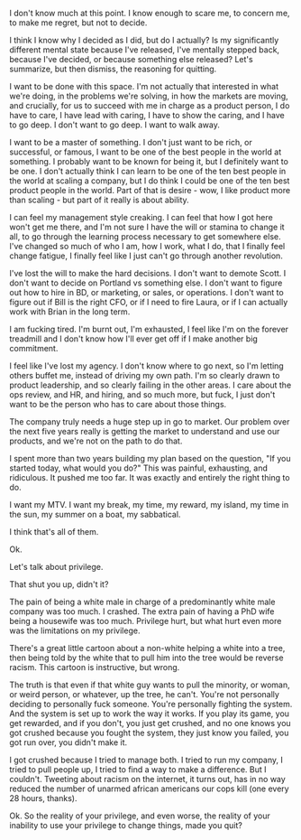 I don't know much at this point.  I know enough to scare me, to concern me, to make me regret, but not to decide.

I think I know why I decided as I did, but do I actually?  Is my significantly different mental state because I've released, I've mentally stepped back, because I've decided, or because something else released?  Let's summarize, but then dismiss, the reasoning for quitting.

I want to be done with this space.  I'm not actually that interested in what we're doing, in the problems we're solving, in how the markets are moving, and crucially, for us to succeed with me in charge as a product person, I do have to care, I have lead with caring, I have to show the caring, and I have to go deep.  I don't want to go deep.  I want to walk away.

I want to be a master of something.  I don't just want to be rich, or successful, or famous, I want to be one of the best people in the world at something.  I probably want to be known for being it, but I definitely want to be one.  I don't actually think I can learn to be one of the ten best people in the world at scaling a company, but I do think I could be one of the ten best product people in the world.  Part of that is desire - wow, I like product more than scaling - but part of it really is about ability.

I can feel my management style creaking.  I can feel that how I got here won't get me there, and I'm not sure I have the will or stamina to change it all, to go through the learning process necessary to get somewhere else.  I've changed so much of who I am, how I work, what I do, that I finally feel change fatigue, I finally feel like I just can't go through another revolution.

I've lost the will to make the hard decisions.  I don't want to demote Scott.  I don't want to decide on Portland vs something else.  I don't want to figure out how to hire in BD, or marketing, or sales, or operations.  I don't want to figure out if Bill is the right CFO, or if I need to fire Laura, or if I can actually work with Brian in the long term.

I am fucking tired.  I'm burnt out, I'm exhausted, I feel like I'm on the forever treadmill and I don't know how I'll ever get off if I make another big commitment.

I feel like I've lost my agency.  I don't know where to go next, so I'm letting others buffet me, instead of driving my own path.  I'm so clearly drawn to product leadership, and so clearly failing in the other areas.  I care about the ops review, and HR, and hiring, and so much more, but fuck, I just don't want to be the person who has to care about those things.

The company truly needs a huge step up in go to market.  Our problem over the next five years really is getting the market to understand and use our products, and we're not on the path to do that.

I spent more than two years building my plan based on the question, "If you started today, what would you do?"  This was painful, exhausting, and ridiculous.  It pushed me too far.  It was exactly and entirely the right thing to do.

I want my MTV.  I want my break, my time, my reward, my island, my time in the sun, my summer on a boat, my sabbatical.

I think that's all of them.

Ok.

Let's talk about privilege.

That shut you up, didn't it?

The pain of being a white male in charge of a predominantly white male company was too much.  I crashed.  The extra pain of having a PhD wife being a housewife was too much.  Privilege hurt, but what hurt even more was the limitations on my privilege.

There's a great little cartoon about a non-white helping a white into a tree, then being told by the white that to pull him into the tree would be reverse racism.  This cartoon is instructive, but wrong.

The truth is that even if that white guy wants to pull the minority, or woman, or weird person, or whatever, up the tree, he can't.  You're not personally deciding to personally fuck someone.  You're personally fighting the system.  And the system is set up to work the way it works.  If you play its game, you get rewarded, and if you don't, you just get crushed, and no one knows you got crushed because you fought the system, they just know you failed, you got run over, you didn't make it.

I got crushed because I tried to manage both.  I tried to run my company, I tried to pull people up, I tried to find a way to make a difference.  But I couldn't.  Tweeting about racism on the internet, it turns out, has in no way reduced the number of unarmed african americans our cops kill (one every 28 hours, thanks).

Ok.  So the reality of your privilege, and even worse, the reality of your inability to use your privilege to change things, made you quit?
